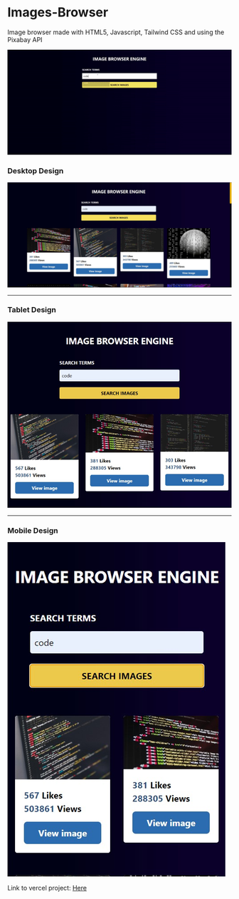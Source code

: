 # Images-Browser
Image browser made with HTML5, Javascript, Tailwind CSS and using the Pixabay API

<img src='project finished/ezgif.com-gif-maker.gif' alt='image project'/>


<h3> Desktop Design </h3>
<img src='project finished/ex1.jpg' alt='image project'/>
 
 <hr> 
 
<h3> Tablet Design </h3>

<img src='project finished/ex3.jpg' alt='image project'/>

 <hr> 

<h3> Mobile Design </h3>

<img src='project finished/ex2.jpg' alt='image project'/>

<p>Link to vercel project: <a href='https://images-browser.vercel.app/' target='_blank'>Here</a></p>


